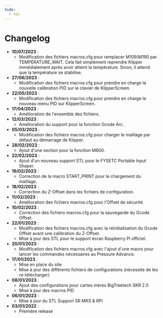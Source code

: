```yaml
---
hide:
  - toc
---
```


# Changelog

<ul>
  </li>
    <li><b>10/07/2023</b> :
    <ul>
      <li>Modification des fichiers macros.cfg pour remplacer M109/M190 par TEMPERATURE_WAIT. Cela fait simplement reprendre Klipper immédiatement après avoir atteint la température. Sinon, il attend que la température se stabilise.</li>
    </ul>
  </li>
  </li>
    <li><b>27/06/2023</b> :
    <ul>
      <li>Modification des fichiers macros.cfg pour prendre en charge la nouvelle calibration PID sur le clavier de KlipperScreen.</li>
    </ul>
  </li>
  </li>
    <li><b>22/05/2023</b> :
    <ul>
      <li>Modification des fichiers macros.cfg pour prendre en charge le nouveau menu PID sur KlipperScreen.</li>
    </ul>
  </li>
  </li>
    <li><b>17/04/2023</b> :
    <ul>
      <li>Amélioration de l'ensemble des fichiers.</li>
    </ul>
  </li>
  </li>
    <li><b>12/03/2023</b> :
    <ul>
      <li>Amélioration du support pour la fonction Gcode Arc.</li>
    </ul>
  </li>
  </li>
    <li><b>05/03/2023</b> :
    <ul>
      <li>Modification des fichiers macros.cfg pour charger le maillage par défaut au démarrage de Klipper.</li>
    </ul>
  </li>
    <li><b>28/02/2023</b> :
    <ul>
      <li>Ajout d'une section pour la fonction M600.</li>
    </ul>
  </li>
    <li><b>22/02/2023</b> :
    <ul>
      <li>Ajout d'un nouveau support STL pour le FYSETC Portable Input Shaper.</li>
    </ul>
  </li>
    <li><b>19/02/2023</b> :
    <ul>
      <li>Correction de la macro START_PRINT pour le chargement du maillage.</li>
    </ul>
  </li>
    <li><b>18/02/2023</b> :
    <ul>
      <li>Correction du Z-Offset dans les fichiers de configuration.</li>
    </ul>
  </li>
    <li><b>11/02/2023</b> :
    <ul>
      <li>Amélioration des fichiers macros.cfg pour l'Offset de sécurité.</li>
    </ul>
  </li>
  <li><b>10/02/2023</b> :
    <ul>
      <li>Correction des fichiers macros.cfg pour la sauvegarde du Gcode Offset.</li>
    </ul>
  </li>
  <li><b>22/01/2023</b> :
    <ul>
      <li>Modification des fichiers macros.cfg avec la réinitialisation du Gcode Offset avant une calibration du Z-Offset.</li>
      <li>Mise à jour des STL pour le support écran Raspberry Pi officiel.</li>
    </ul>
  </li>
  <li><b>20/01/2023</b> :
    <ul>
      <li>Modification des fichiers macros.cfg avec l'ajout d'une macro pour lancer les commandes nécessaires au Pressure Advance.</li>
    </ul>
  </li>
  <li><b>17/01/2023</b> :
    <ul>
      <li>Mise en place du site</li>
      <li>Mise à jour des différents fichiers de configurations (nécessite de les re-télécharger)</li>
    </ul>
  </li>
  <li><b>08/01/2023</b> :
    <ul>
      <li>Ajout des configurations pour cartes mères BigTreetech SKR 2.0</li>
      <li>Mise à jour des macros PID</li>
    </ul>
  <li><b>06/01/2023</b> :
    <ul>
      <li>Mise à jour du STL Support SR MKS & RPi</li>
    </ul>
  </li>
  <li><b>03/01/2022</b> :
    <ul>
      <li>Première release</li>
    </ul>
  </li>
</ul>
